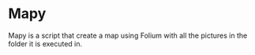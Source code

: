 # Mapy


Mapy is a script that create a map using Folium with all the pictures in the folder it is executed in.
